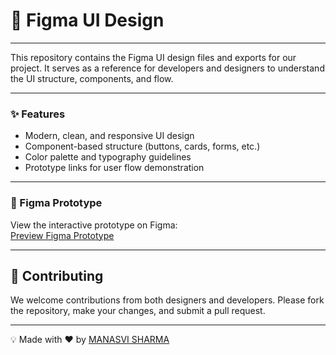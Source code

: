 <h1>📱 Figma UI Design</h1>

<hr/>

<p>This repository contains the Figma UI design files and exports for our project. It serves as a reference for developers and designers to understand the UI structure, components, and flow.</p>

<hr/>

<h3>✨ Features</h3>
  <ul>
    <li>Modern, clean, and responsive UI design</li>
    <li>Component-based structure (buttons, cards, forms, etc.)</li>
    <li>Color palette and typography guidelines</li>
    <li>Prototype links for user flow demonstration</li>
  </ul>

<hr/>
  
  <h3>🔗 Figma Prototype</h3>
  <p>View the interactive prototype on Figma:<br/>
    <a href="https://www.figma.com/proto/8zD0OnPw3EpeEzol2Fe6H5/Untitled?page-id=27%3A2&node-id=31-132&p=f&viewport=128%2C192%2C0.07&t=ozzMBrLg5ihVvbSg-1&scaling=scale-down&content-scaling=fixed&starting-point-node-id=30%3A3">Preview Figma Prototype</a>
  </p>
  
<hr/>

  <h2>🤝 Contributing</h2>
  <p>We welcome contributions from both designers and developers. Please fork the repository, make your changes, and submit a pull request.</p>
  
  <hr/>
  <p>💡 Made with ❤️ by <a href="https://github.com/Manasvi-644" target="_blank">MANASVI SHARMA</a></p>
